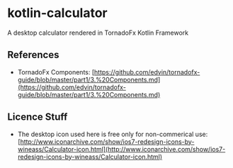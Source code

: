 # kotlin-calculator
A desktop calculator rendered in TornadoFx Kotlin Framework

## References
+ TornadoFx Components: [https://github.com/edvin/tornadofx-guide/blob/master/part1/3.%20Components.md](https://github.com/edvin/tornadofx-guide/blob/master/part1/3.%20Components.md)

## Licence Stuff
+ The desktop icon used here is free only for non-commerical use: [http://www.iconarchive.com/show/ios7-redesign-icons-by-wineass/Calculator-icon.html](http://www.iconarchive.com/show/ios7-redesign-icons-by-wineass/Calculator-icon.html)